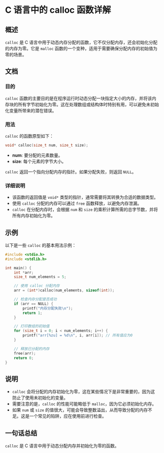 <!--
Meta Description: # C 语言中的 calloc 函数详解 ## 概述 `calloc` 是 C 语言中用于动态内存分配的函数，它不仅分配内存，还会初始化分配的内存为零。它是 `malloc` 函数的一个变种，适用于需要确保分配内存的初始值为零的场景。 ## 文档 ### 目的 `calloc` 函数的主要目的是在程...
Meta Keywords: calloc, arr, size_t, num, size
-->

# C 语言中的 calloc 函数详解

## 概述
`calloc` 是 C 语言中用于动态内存分配的函数，它不仅分配内存，还会初始化分配的内存为零。它是 `malloc` 函数的一个变种，适用于需要确保分配内存的初始值为零的场景。

## 文档
### 目的
`calloc` 函数的主要目的是在程序运行时动态分配一块指定大小的内存，并将该内存块的所有字节初始化为零。这在处理数组或结构体时特别有用，可以避免未初始化变量所带来的潜在错误。

### 用法
`calloc` 的函数原型如下：
```c
void* calloc(size_t num, size_t size);
```
- **num**: 要分配的元素数量。
- **size**: 每个元素的字节大小。

`calloc` 返回一个指向分配内存的指针。如果分配失败，则返回 `NULL`。

### 详细说明
- 该函数的返回值是 `void*` 类型的指针，通常需要将其转换为合适的数据类型。
- 使用 `calloc` 分配的内存可以通过 `free` 函数释放，以避免内存泄漏。
- `calloc` 在分配内存时，会根据 `num` 和 `size` 的乘积计算所需的总字节数，并将所有内存初始化为零。

## 示例
以下是一些 `calloc` 的基本用法示例：

```c
#include <stdio.h>
#include <stdlib.h>

int main() {
    int *arr;
    size_t num_elements = 5;

    // 使用 calloc 分配内存
    arr = (int*)calloc(num_elements, sizeof(int));

    // 检查内存分配是否成功
    if (arr == NULL) {
        printf("内存分配失败\n");
        return 1;
    }

    // 打印数组的初始值
    for (size_t i = 0; i < num_elements; i++) {
        printf("arr[%zu] = %d\n", i, arr[i]); // 所有值应为0
    }

    // 释放已分配的内存
    free(arr);
    return 0;
}
```

## 说明
- `calloc` 会将分配的内存初始化为零，这在某些情况下是非常重要的，因为这防止了使用未初始化的变量。
- 需要注意的是，`calloc` 的性能可能略低于 `malloc`，因为它必须初始化内存。
- 如果 `num` 或 `size` 的值很大，可能会导致整数溢出，从而导致分配的内存不足。这是一个常见的陷阱，应在使用前进行检查。

## 一句话总结
`calloc` 是 C 语言中用于动态分配内存并初始化为零的函数。